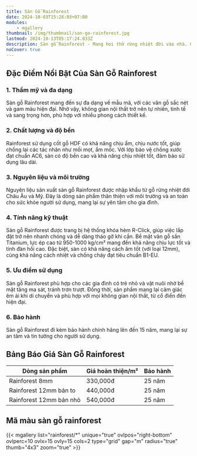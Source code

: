 ```yaml
---
title: Sàn Gỗ Rainforest
date: 2024-10-03T15:28:03+07:00
modules:
    - mgallery
thumbnail: /img/thumbnail/san-go-rainforest.jpg
lastmod: 2024-10-13T05:17:24.833Z
description: Sàn gỗ Rainforest - Mang hơi thở rừng nhiệt đới vào nhà. Chống ẩm tự nhiên, thân thiện môi trường. Tạo không gian sống xanh, bền vững.
noCover: true
---
```

## Đặc Điểm Nổi Bật Của Sàn Gỗ Rainforest

### 1. Thẩm mỹ và đa dạng
Sàn gỗ Rainforest mang đến sự đa dạng về mẫu mã, với các vân gỗ sắc nét và gam màu hiện đại. Nhờ vậy, không gian nội thất trở nên tự nhiên, tinh tế và sang trọng hơn, phù hợp với nhiều phong cách thiết kế.

### 2. Chất lượng và độ bền
Rainforest sử dụng cốt gỗ HDF có khả năng chịu ẩm, chịu nước tốt, giúp chống lại các tác nhân như mối mọt, ẩm mốc. Với lớp bảo vệ chống xước đạt chuẩn AC6, sàn có độ bền cao và khả năng chịu nhiệt tốt, đảm bảo sử dụng lâu dài.

### 3. Nguyên liệu và môi trường
Nguyên liệu sản xuất sàn gỗ Rainforest được nhập khẩu từ gỗ rừng nhiệt đới Châu Âu và Mỹ. Đây là dòng sản phẩm thân thiện với môi trường và an toàn cho sức khỏe người sử dụng, mang lại sự yên tâm cho gia đình.

### 4. Tính năng kỹ thuật
Sàn gỗ Rainforest được trang bị hệ thống khóa hèm R-Click, giúp việc lắp đặt trở nên nhanh chóng và dễ dàng tháo gỡ khi cần. Bề mặt vân gỗ sần Titanium, lực ép cao từ 950-1000 kg/cm² mang đến khả năng chịu lực tốt và tính đàn hồi cao. Đặc biệt, sàn có khả năng cách âm tốt (với loại 12mm), cùng khả năng cách nhiệt và chống cháy đạt tiêu chuẩn B1-EU.

### 5. Ưu điểm sử dụng
Sàn gỗ Rainforest phù hợp cho các gia đình có trẻ nhỏ và vật nuôi nhờ bề mặt tăng ma sát, tránh trơn trượt. Đồng thời, sản phẩm mang lại cảm giác êm ái khi di chuyển và phù hợp với mọi không gian nội thất, từ cổ điển đến hiện đại.

### 6. Bảo hành
Sàn gỗ Rainforest đi kèm bảo hành chính hãng lên đến 15 năm, mang lại sự an tâm và tin tưởng cho người sử dụng.

## Bảng Báo Giá Sàn Gỗ Rainforest
| Dòng sản phẩm               | Giá hoàn thiện/m² | Bảo hành |
|-----------------------------|--------------------|----------|
| Rainforest 8mm              | 330,000đ           | 25 năm   |
| Rainforest 12mm bản to      | 440,000đ           | 25 năm   |
| Rainforest 12mm bản nhỏ     | 540,000đ           | 25 năm   |

## Mã màu sàn gỗ rainforest

{{< mgallery list="rainforest/*" unique="true" ovlpos="right-bottom" ovlperc=10 ovlx=15 ovly=15 cols=2 type="grid" gap="m" radius="true" thumb="4x3" zoom="true" >}}